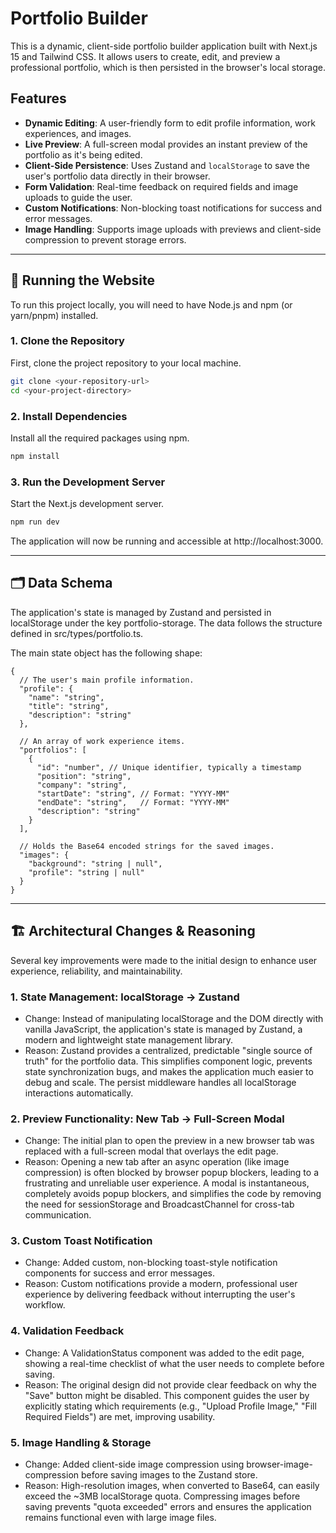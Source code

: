 # Portfolio Builder

This is a dynamic, client-side portfolio builder application built with Next.js 15 and Tailwind CSS. It allows users to create, edit, and preview a professional portfolio, which is then persisted in the browser's local storage.

<!-- ![Portfolio Builder Preview](https://i.imgur.com/rG7iXyL.png) -->

## Features

- **Dynamic Editing**: A user-friendly form to edit profile information, work experiences, and images.
- **Live Preview**: A full-screen modal provides an instant preview of the portfolio as it's being edited.
- **Client-Side Persistence**: Uses Zustand and `localStorage` to save the user's portfolio data directly in their browser.
- **Form Validation**: Real-time feedback on required fields and image uploads to guide the user.
- **Custom Notifications**: Non-blocking toast notifications for success and error messages.
- **Image Handling**: Supports image uploads with previews and client-side compression to prevent storage errors.

---

## 🚀 Running the Website

To run this project locally, you will need to have Node.js and npm (or yarn/pnpm) installed.

### 1. Clone the Repository

First, clone the project repository to your local machine.

```bash
git clone <your-repository-url>
cd <your-project-directory>
```

### 2. Install Dependencies

Install all the required packages using npm.

```bash
npm install
```

### 3. Run the Development Server

Start the Next.js development server.

```bash
npm run dev
```

The application will now be running and accessible at http://localhost:3000.

---

## 🗂️ Data Schema

The application's state is managed by Zustand and persisted in localStorage under the key portfolio-storage. The data follows the structure defined in src/types/portfolio.ts.

The main state object has the following shape:

```
{
  // The user's main profile information.
  "profile": {
    "name": "string",
    "title": "string",
    "description": "string"
  },

  // An array of work experience items.
  "portfolios": [
    {
      "id": "number", // Unique identifier, typically a timestamp
      "position": "string",
      "company": "string",
      "startDate": "string", // Format: "YYYY-MM"
      "endDate": "string",   // Format: "YYYY-MM"
      "description": "string"
    }
  ],

  // Holds the Base64 encoded strings for the saved images.
  "images": {
    "background": "string | null",
    "profile": "string | null"
  }
}
```

---

## 🏗️ Architectural Changes & Reasoning

Several key improvements were made to the initial design to enhance user experience, reliability, and maintainability.

### 1. State Management: localStorage -> Zustand

- Change: Instead of manipulating localStorage and the DOM directly with vanilla JavaScript, the application's state is managed by Zustand, a modern and lightweight state management library.
- Reason: Zustand provides a centralized, predictable "single source of truth" for the portfolio data. This simplifies component logic, prevents state synchronization bugs, and makes the application much easier to debug and scale. The persist middleware handles all localStorage interactions automatically.

### 2. Preview Functionality: New Tab -> Full-Screen Modal

- Change: The initial plan to open the preview in a new browser tab was replaced with a full-screen modal that overlays the edit page.
- Reason: Opening a new tab after an async operation (like image compression) is often blocked by browser popup blockers, leading to a frustrating and unreliable user experience. A modal is instantaneous, completely avoids popup blockers, and simplifies the code by removing the need for sessionStorage and BroadcastChannel for cross-tab communication.

### 3. Custom Toast Notification

- Change: Added custom, non-blocking toast-style notification components for success and error messages.
- Reason: Custom notifications provide a modern, professional user experience by delivering feedback without interrupting the user's workflow.

### 4. Validation Feedback

- Change: A ValidationStatus component was added to the edit page, showing a real-time checklist of what the user needs to complete before saving.
- Reason: The original design did not provide clear feedback on why the "Save" button might be disabled. This component guides the user by explicitly stating which requirements (e.g., "Upload Profile Image," "Fill Required Fields") are met, improving usability.

### 5. Image Handling & Storage

- Change: Added client-side image compression using browser-image-compression before saving images to the Zustand store.
- Reason: High-resolution images, when converted to Base64, can easily exceed the ~3MB localStorage quota. Compressing images before saving prevents "quota exceeded" errors and ensures the application remains functional even with large image files.
